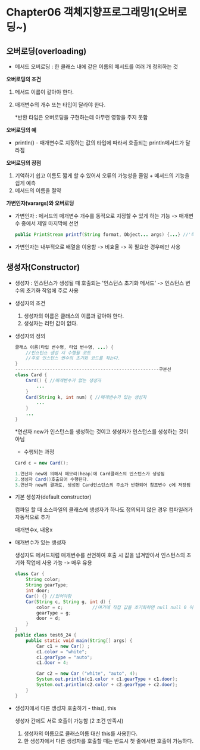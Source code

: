 # Chapter06 객체지향프로그래밍1(오버로딩~)

## 오버로딩(overloading)

- 메서드 오버로딩 : 한 클래스 내에 같은 이름의 메서드를 여러 개 정의하는 것

**오버로딩의 조건**

1. 메서드 이름이 같아야 한다.

2. 매개변수의 개수 또는 타입이 달라야 한다.

   *반환 타입은 오버로딩을 구현하는데 아무런 영향을 주지 못함



**오버로딩의 예**

- println() - 매개변수로 지정하는 값의 타입에 따라서 호출되는 println메서드가 달라짐



**오버로딩의 장점**

1. 기억하기 쉽고 이름도 짧게 할 수 있어서 오류의 가능성을 줄임 + 메서드의 기능을 쉽게 예측
2. 메서드의 이름을 절약



**가변인자(varargs)와 오버로딩**

- 가변인자 : 메서드의 매개변수 개수를 동적으로 지정할 수 있게 하는 기능 -> 매개변수 중에서 제일 마지막에 선언

  ```java
  public PrintStream printf(String format, Dbject... args) {...} //'타입... 변수명'의 형식으로 선언
  ```

  

- 가변인자는 내부적으로 배열을 이용함 -> 비효율 -> 꼭 필요한 경우에만 사용



## 생성자(Constructor)

- 생성자 : 인스턴스가 생성될 때 호출되는 '인스턴스 초기화 메서드' -> 인스턴스 변수의 초기화 작업에 주로 사용

- 생성자의 조건

  1. 생성자의 이름은 클래스의 이름과 같아야 한다.
  2. 생성자는 리턴 값이 없다.

- 생성자의 정의

  ```java
  클래스 이름(타입 변수명, 타입 변수명, ...) {
      //인스턴스 생성 시 수행될 코드
      //주로 인스턴스 변수의 초기화 코드를 적는다.
  }
  ------------------------------------------------------구분선
  class Card {
      Card() { //매개변수가 없는 생성자
          ...
      }
      Card(String k, int num) { //매개변수가 있는 생성자
          ...
      }
      ...
  }
  ```

  *연산자 new가 인스턴스를 생성하는 것이고 생성자가 인스턴스를 생성하는 것이 아님

  - 수행되는 과정

  ```java
  Card c = new Card();
  
  1.연산자 new에 의해서 메모리(heap)에 Card클래스의 인스턴스가 생성됨
  2.생성자 Card()호출되어 수행된다.
  3.연산자 new의 결과로, 생성된 Card인스턴스의 주소가 반환되어 참조변수 c에 저장됨
  ```

- 기본 생성자(default constructor)

  컴파일 할 때 소스파일의 클래스에 생성자가 하나도 정의되지 않은 경우 컴파일러가 자동적으로 추가

  매개변수x, 내용x

- 매개변수가 있는 생성자

  생성자도 메서드처럼 매개변수를 선언하여 호출 시 값을 넘겨받아서 인스턴스의 초기화 작업에 사용 가능 -> 매우 유용

  ```java
  class Car {
      String color;
      String gearType;
      int door;
      Car() {} //있어야함
      Car(String c, String g, int d) {
          color = c;           //여기에 직접 값을 초기화하면 null null 0 이 됨
          gearType = g;
          door = d;
      }
  }
  public class test6_24 {
      public static void main(String[] args) {
          Car c1 = new Car() ;
          c1.color = "white";
          c1.gearType = "auto";
          c1.door = 4;
  
          Car c2 = new Car ("white", "auto", 4);
          System.out.println(c1.color + c1.gearType + c1.door);
          System.out.println(c2.color + c2.gearType + c2.door);
      }
  }
  
  ```

- 생성자에서 다른 생성자 호출하기 - this(), this

  생성자 간에도 서로 호출이 가능함 (2 조건 만족시)

  1. 생성자의 이름으로 클래스이름 대신 this를 사용한다.
  2. 한 생성자에서 다른 생성자를 호출할 때는 반드시 첫 줄에서만 호출이 가능하다.
